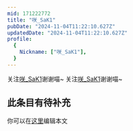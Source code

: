 ```yaml
---
mid: 171222772
title: "咲_SaK1"
pubDate: "2024-11-04T11:22:10.627Z"
updatedDate: "2024-11-04T11:22:10.627Z"
profile:
  {
    Nickname: ["咲_SaK1"],
  }
---
```


关注[咲_SaK1](https://space.bilibili.com/171222772)谢谢喵~ 关注[咲_SaK1](https://space.bilibili.com/171222772)谢谢喵~

## 此条目有待补充
你可以在[这里](https://github.com/Yuhanawa/VTuber.ICU-Content/edit/master/v/咲_SaK1/index.md)编辑本文
